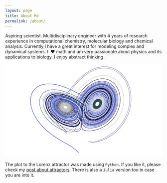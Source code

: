 ```yaml
---
layout: page
title: About Me
permalink: /about/
---
```


Aspiring scientist. Multidisciplinary engineer with 4 years of
research experience in computational chemistry, molecular biology 
and chemical analysis. Currently I have a great interest for 
modeling complex and dynamical systems. I :heart:
math and am very passionate about physics and its applications 
to biology. I enjoy abstract thinking.

![Lorenz Attractor](/img/lorenz_attractor_crop.png)

The plot to the Lorenz attractor was made using `Python`. If you like
it, please check my [post about attractors](./_posts/2021-07-12-lorenz.md). There is also a 
`Julia` version too in case you are into it.
